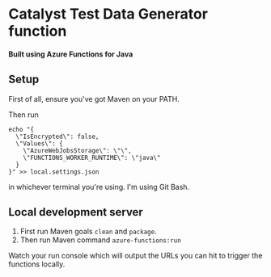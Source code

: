 # Catalyst Test Data Generator function
#### Built using Azure Functions for Java 

## Setup

First of all, ensure you've got Maven on your PATH. 

Then run 
```
echo "{
  \"IsEncrypted\": false,
  \"Values\": {
    \"AzureWebJobsStorage\": \"\",
    \"FUNCTIONS_WORKER_RUNTIME\": \"java\"
  }
}" >> local.settings.json
``` 
in whichever terminal you're using. I'm using Git Bash.

## Local development server

1. First run Maven goals `clean` and `package`.
2. Then run Maven command `azure-functions:run`

Watch your run console which will output the URLs you can hit to trigger the functions locally.
